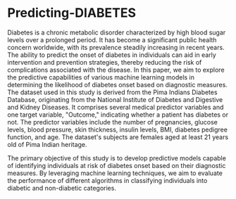 # Predicting-DIABETES
Diabetes is a chronic metabolic disorder characterized by high blood sugar levels over a prolonged period. It has become a significant public health concern worldwide, with its prevalence steadily increasing in recent years. The ability to predict the onset of diabetes in individuals can aid in early intervention and prevention strategies, thereby reducing the risk of complications associated with the disease. In this paper, we aim to explore the predictive capabilities of various machine learning models in determining the likelihood of diabetes onset based on diagnostic measures.
The dataset used in this study is derived from the Pima Indians Diabetes Database, originating from the National Institute of Diabetes and Digestive and Kidney Diseases. It comprises several medical predictor variables and one target variable, "Outcome," indicating whether a patient has diabetes or not. The predictor variables include the number of pregnancies, glucose levels, blood pressure, skin thickness, insulin levels, BMI, diabetes pedigree function, and age. The dataset's subjects are females aged at least 21 years old of Pima Indian heritage.

The primary objective of this study is to develop predictive models capable of identifying individuals at risk of diabetes onset based on their diagnostic measures. By leveraging machine learning techniques, we aim to evaluate the performance of different algorithms in classifying individuals into diabetic and non-diabetic categories.
